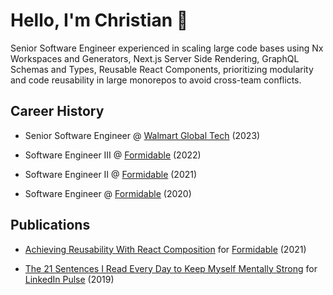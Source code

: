 # Hello, I'm Christian 👋

Senior Software Engineer experienced in scaling large code bases using Nx Workspaces and Generators, Next.js Server Side Rendering, GraphQL Schemas and Types, Reusable React Components, prioritizing modularity and code reusability in large monorepos to avoid cross-team conflicts.

## Career History

- Senior Software Engineer @ [Walmart Global Tech](https://tech.walmart.com/content/walmart-global-tech/en_us.html) (2023)

- Software Engineer III @ [Formidable](https://formidable.com) (2022)

- Software Engineer II @ [Formidable](https://formidable.com) (2021)

- Software Engineer @ [Formidable](https://formidable.com) (2020)

## Publications

- [Achieving Reusability With React Composition](https://formidable.com/blog/2021/react-composition/) for [Formidable](https://formidable.com) (2021)

- [The 21 Sentences I Read Every Day to Keep Myself Mentally Strong](https://www.linkedin.com/pulse/21-sentences-i-read-every-day-keep-myself-mentally-strong-ipanaque) for [LinkedIn Pulse](https://www.linkedin.com/company/pulse-news/) (2019)
